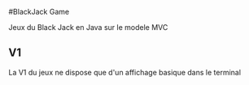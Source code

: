 #BlackJack Game

Jeux du Black Jack  en Java sur le modele MVC



## V1

La V1 du jeux ne dispose que d'un affichage basique dans le terminal
